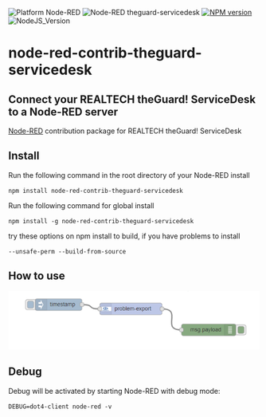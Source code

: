 ![Platform Node-RED](http://b.repl.ca/v1/Platform-Node--RED-red.png)
![Node-RED theguard-servicedesk](http://b.repl.ca/v1/Node--RED-theguard-servicedesk-orange.png)
[![NPM version](https://badge.fury.io/js/node-red-contrib-theguard-servicedesk.png)](https://www.npmjs.com/package/node-red-contrib-theguard-servicedesk)
![NodeJS_Version](http://b.repl.ca/v1/NodeJS-LTS-green.png)

# node-red-contrib-theguard-servicedesk

## Connect your REALTECH theGuard! ServiceDesk to a Node-RED server 

[Node-RED][1] contribution package for REALTECH theGuard! ServiceDesk

## Install

Run the following command in the root directory of your Node-RED install

    npm install node-red-contrib-theguard-servicedesk

Run the following command for global install

    npm install -g node-red-contrib-theguard-servicedesk

try these options on npm install to build, if you have problems to install

    --unsafe-perm --build-from-source
    
## How to use

![Flow Example](images/screenshot-ticket-export-1.png)

## Debug

Debug will be activated by starting Node-RED with debug mode:

    DEBUG=dot4-client node-red -v


[1]:https://nodered.org
